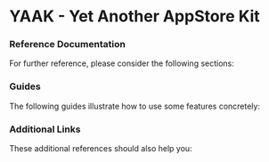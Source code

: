 # YAAK - Yet Another AppStore Kit

### Reference Documentation
For further reference, please consider the following sections:


### Guides
The following guides illustrate how to use some features concretely:


### Additional Links
These additional references should also help you:

